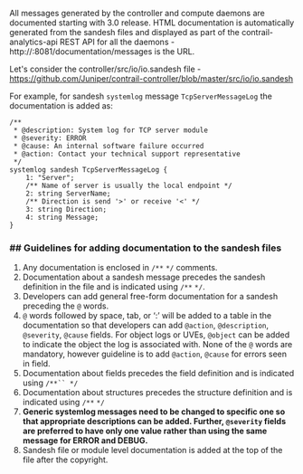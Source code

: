All messages generated by the controller and compute daemons are documented starting with 3.0 release. HTML documentation is automatically generated from the sandesh files and displayed as part of the contrail-analytics-api REST API for all the daemons - http://<controller-IP>:8081/documentation/messages is the URL.

Let's consider the controller/src/io/io.sandesh file - https://github.com/Juniper/contrail-controller/blob/master/src/io/io.sandesh

For example, for sandesh `systemlog` message `TcpServerMessageLog` the documentation is added as:

    /**
     * @description: System log for TCP server module
     * @severity: ERROR
     * @cause: An internal software failure occurred
     * @action: Contact your technical support representative
     */
    systemlog sandesh TcpServerMessageLog {
        1: "Server";
        /** Name of server is usually the local endpoint */
        2: string ServerName;
        /** Direction is send '>' or receive '<' */
        3: string Direction;
        4: string Message;
    }

### ## Guidelines for adding documentation to the sandesh files
1. Any documentation is enclosed in `/**` `*/` comments.
2. Documentation about a sandesh message precedes the sandesh definition in the file and is indicated using `/**` `*/`. 
3. Developers can add general free-form documentation for a sandesh preceding the `@` words. 
4. `@` words followed by space, tab, or ‘:’ will be added to a table in the documentation so that developers can add `@action`, `@description`, `@severity`, `@cause` fields. For object logs or UVEs, `@object` can be added to indicate the object the log is associated with. None of the `@` words are mandatory, however guideline is to add `@action`, `@cause` for errors seen in field.
5. Documentation about fields precedes the field definition and is indicated using `/**`` */`
6. Documentation about structures precedes the structure definition and is indicated using `/**` `*/`
7. **Generic systemlog messages need to be changed to specific one so that appropriate descriptions can be added. Further, `@severity` fields are preferred to have only one value rather than using the same message for ERROR and DEBUG.**
8. Sandesh file or module level documentation is added at the top of the file after the copyright.